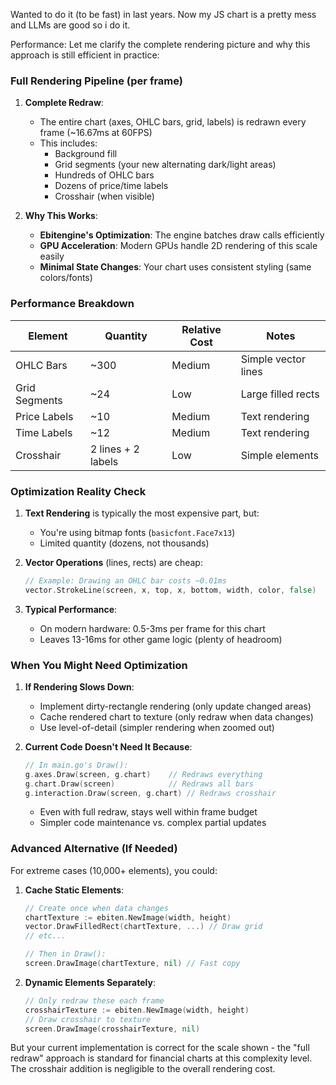Wanted to do it (to be fast) in last years. Now my JS chart is a pretty mess and LLMs are good so i do it.

Performance:
Let me clarify the complete rendering picture and why this approach is still efficient in practice:

### Full Rendering Pipeline (per frame)

1. **Complete Redraw**:
   - The entire chart (axes, OHLC bars, grid, labels) is redrawn every frame (~16.67ms at 60FPS)
   - This includes:
     * Background fill
     * Grid segments (your new alternating dark/light areas)
     * Hundreds of OHLC bars
     * Dozens of price/time labels
     * Crosshair (when visible)

2. **Why This Works**:
   - **Ebitengine's Optimization**: The engine batches draw calls efficiently
   - **GPU Acceleration**: Modern GPUs handle 2D rendering of this scale easily
   - **Minimal State Changes**: Your chart uses consistent styling (same colors/fonts)

### Performance Breakdown

| Element          | Quantity | Relative Cost | Notes |
|------------------|----------|---------------|-------|
| OHLC Bars        | ~300     | Medium        | Simple vector lines |
| Grid Segments    | ~24      | Low           | Large filled rects |
| Price Labels     | ~10      | Medium        | Text rendering |
| Time Labels      | ~12      | Medium        | Text rendering |
| Crosshair        | 2 lines + 2 labels | Low | Simple elements |

### Optimization Reality Check

1. **Text Rendering** is typically the most expensive part, but:
   - You're using bitmap fonts (`basicfont.Face7x13`)
   - Limited quantity (dozens, not thousands)

2. **Vector Operations** (lines, rects) are cheap:
   ```go
   // Example: Drawing an OHLC bar costs ~0.01ms
   vector.StrokeLine(screen, x, top, x, bottom, width, color, false)
   ```

3. **Typical Performance**:
   - On modern hardware: 0.5-3ms per frame for this chart
   - Leaves 13-16ms for other game logic (plenty of headroom)

### When You Might Need Optimization

1. **If Rendering Slows Down**:
   - Implement dirty-rectangle rendering (only update changed areas)
   - Cache rendered chart to texture (only redraw when data changes)
   - Use level-of-detail (simpler rendering when zoomed out)

2. **Current Code Doesn't Need It Because**:
   ```go
   // In main.go's Draw():
   g.axes.Draw(screen, g.chart)    // Redraws everything
   g.chart.Draw(screen)            // Redraws all bars
   g.interaction.Draw(screen, g.chart) // Redraws crosshair
   ```
   - Even with full redraw, stays well within frame budget
   - Simpler code maintenance vs. complex partial updates

### Advanced Alternative (If Needed)

For extreme cases (10,000+ elements), you could:

1. **Cache Static Elements**:
   ```go
   // Create once when data changes
   chartTexture := ebiten.NewImage(width, height)
   vector.DrawFilledRect(chartTexture, ...) // Draw grid
   // etc...

   // Then in Draw():
   screen.DrawImage(chartTexture, nil) // Fast copy
   ```

2. **Dynamic Elements Separately**:
   ```go
   // Only redraw these each frame
   crosshairTexture := ebiten.NewImage(width, height)
   // Draw crosshair to texture
   screen.DrawImage(crosshairTexture, nil)
   ```

But your current implementation is correct for the scale shown - the "full redraw" approach is standard for financial charts at this complexity level. The crosshair addition is negligible to the overall rendering cost.